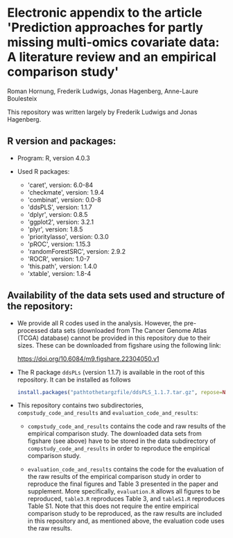 # Electronic appendix to the article 'Prediction approaches for partly missing multi-omics covariate data: A literature review and an empirical comparison study'

Roman Hornung, Frederik Ludwigs, Jonas Hagenberg, Anne-Laure Boulesteix

This repository was written largely by Frederik Ludwigs and Jonas Hagenberg.

## R version and packages:

- Program: R, version 4.0.3

- Used R packages:

  - 'caret', version: 6.0-84
  - 'checkmate', version: 1.9.4
  - 'combinat', version: 0.0-8
  - 'ddsPLS', version: 1.1.7
  - 'dplyr', version: 0.8.5
  - 'ggplot2', version: 3.2.1
  - 'plyr', version: 1.8.5
  - 'prioritylasso', version: 0.3.0
  - 'pROC', version: 1.15.3 
  - 'randomForestSRC', version: 2.9.2 
  - 'ROCR', version: 1.0-7
  - 'this.path', version: 1.4.0
  - 'xtable', version: 1.8-4

## Availability of the data sets used and structure of the repository:

- We provide all R codes used in the analysis. However,
  the pre-processed data sets (downloaded from The Cancer Genome
  Atlas (TCGA) database) cannot be provided in this repository due to their sizes.
  These can be downloaded from figshare using the following link:
  
  https://doi.org/10.6084/m9.figshare.22304050.v1
  
- The R package `ddsPLs` (version 1.1.7) is available in the root of this
  repository. It can be installed as follows

  ```r
  install.packages("pathtothetargzfile/ddsPLS_1.1.7.tar.gz", repose=NULL, type="source")
  ```
  
- This repository contains two subdirectories, `compstudy_code_and_results` and `evaluation_code_and_results`:

  - `compstudy_code_and_results` contains the code and raw results of the empirical comparison study. The downloaded data sets from figshare (see above) have to be stored in the data subdirectory of `compstudy_code_and_results` in order to reproduce the empirical comparison study.

  - `evaluation_code_and_results` contains the code for the evaluation of the raw results of the empirical comparison study in order to reproduce the final figures and Table 3 presented in the paper and supplement. More specifically, `evaluation.R` allows all figures to be reproduced, `table3.R` reproduces Table 3, and `tableS1.R` reproduces Table S1. Note that this does not require the entire empirical comparison study to be reproduced, as the raw results are included in this repository and, as mentioned above, the evaluation code uses the raw results.
